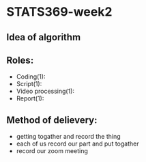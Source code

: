 # STATS369-week2

## Idea of algorithm

## Roles:
- Coding(1):
- Script(1):
- Video processing(1):
- Report(1):

## Method of delievery: 
- getting togather and record the thing
- each of us record our part and put togather
- record our zoom meeting
